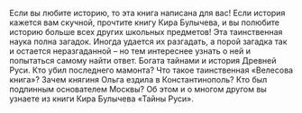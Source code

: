 <!--2017-02-16 19:21:06-->
Если вы любите историю, то эта книга написана для вас! Если история кажется вам скучной, прочтите книгу Кира Булычева, и вы полюбите историю больше всех других школьных предметов! Эта таинственная наука полна загадок. Иногда удается их разгадать, а порой загадка так и остается неразгаданной – но тем интереснее узнать о ней и попытаться самому найти ответ. Богата тайнами и история Древней Руси. Кто убил последнего мамонта? Что такое таинственная «Велесова книга»? Зачем княгиня Ольга ездила в Константинополь? Кто был подлинным основателем Москвы? Об этом и о многом другом вы узнаете из книги Кира Булычева «Тайны Руси».